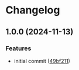 # Changelog

## 1.0.0 (2024-11-13)


### Features

* initial commit ([49bf211](https://github.com/jacob-ebey/release-please-example/commit/49bf211f9e4276169e4a44f58b4e1d64f73100ad))
